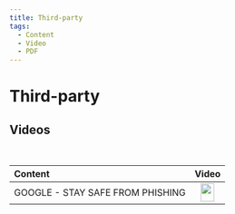 ```yaml
---
title: Third-party
tags:
  - Content
  - Video
  - PDF
---
```

# Third-party

## Videos
<br>

| Content | Video |
| :--- | :---: |
| GOOGLE - STAY SAFE FROM PHISHING | <a href="https://cdn.phishx.io/videos/Google-Stay_Safe_from_Phishing.mp4" target="_blanc"><img src="https://cdn.phishx.io/icons/file-video-light_shadow.png" style="height:32px!important;width:24px!important;" width="24px" height="32px" /></a> |